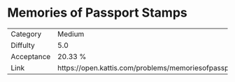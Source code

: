 # Memories of Passport Stamps

<table>
    <tr>
        <td>Category</td>
        <td>Medium</td>
    </tr>
    <tr>
        <td>Diffulty</td>
        <td>5.0</td>
    </tr>
    <tr>
        <td>Acceptance</td>
        <td>20.33 %</td>
    </tr>
    <tr>
        <td>Link</td>
        <td>https://open.kattis.com/problems/memoriesofpassportstamps</td>
    </tr>
</table>